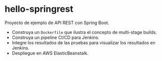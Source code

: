 # hello-springrest

Proyecto de ejemplo de API REST con Spring Boot.

* Construya un `Dockerfile` que ilustra el concepto de multi-stage builds.
* Construya un pipeline CI/CD para Jenkins.
* Integre los resultados de las pruebas para visualizar los resultados en Jenkins.
* Despliegue en AWS ElasticBeanstalk.